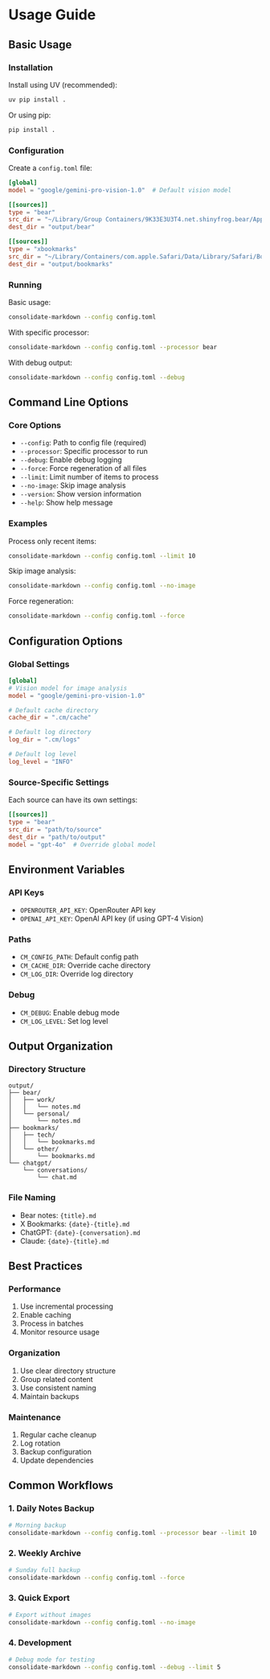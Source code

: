 # Usage Guide

## Basic Usage

### Installation

Install using UV (recommended):
```bash
uv pip install .
```

Or using pip:
```bash
pip install .
```

### Configuration

Create a `config.toml` file:
```toml
[global]
model = "google/gemini-pro-vision-1.0"  # Default vision model

[[sources]]
type = "bear"
src_dir = "~/Library/Group Containers/9K33E3U3T4.net.shinyfrog.bear/Application Data/Local Files/Note Files"
dest_dir = "output/bear"

[[sources]]
type = "xbookmarks"
src_dir = "~/Library/Containers/com.apple.Safari/Data/Library/Safari/Bookmarks.plist"
dest_dir = "output/bookmarks"
```

### Running

Basic usage:
```bash
consolidate-markdown --config config.toml
```

With specific processor:
```bash
consolidate-markdown --config config.toml --processor bear
```

With debug output:
```bash
consolidate-markdown --config config.toml --debug
```

## Command Line Options

### Core Options
- `--config`: Path to config file (required)
- `--processor`: Specific processor to run
- `--debug`: Enable debug logging
- `--force`: Force regeneration of all files
- `--limit`: Limit number of items to process
- `--no-image`: Skip image analysis
- `--version`: Show version information
- `--help`: Show help message

### Examples

Process only recent items:
```bash
consolidate-markdown --config config.toml --limit 10
```

Skip image analysis:
```bash
consolidate-markdown --config config.toml --no-image
```

Force regeneration:
```bash
consolidate-markdown --config config.toml --force
```

## Configuration Options

### Global Settings

```toml
[global]
# Vision model for image analysis
model = "google/gemini-pro-vision-1.0"

# Default cache directory
cache_dir = ".cm/cache"

# Default log directory
log_dir = ".cm/logs"

# Default log level
log_level = "INFO"
```

### Source-Specific Settings

Each source can have its own settings:
```toml
[[sources]]
type = "bear"
src_dir = "path/to/source"
dest_dir = "path/to/output"
model = "gpt-4o"  # Override global model
```

## Environment Variables

### API Keys
- `OPENROUTER_API_KEY`: OpenRouter API key
- `OPENAI_API_KEY`: OpenAI API key (if using GPT-4 Vision)

### Paths
- `CM_CONFIG_PATH`: Default config path
- `CM_CACHE_DIR`: Override cache directory
- `CM_LOG_DIR`: Override log directory

### Debug
- `CM_DEBUG`: Enable debug mode
- `CM_LOG_LEVEL`: Set log level

## Output Organization

### Directory Structure
```
output/
├── bear/
│   ├── work/
│   │   └── notes.md
│   └── personal/
│       └── notes.md
├── bookmarks/
│   ├── tech/
│   │   └── bookmarks.md
│   └── other/
│       └── bookmarks.md
└── chatgpt/
    └── conversations/
        └── chat.md
```

### File Naming
- Bear notes: `{title}.md`
- X Bookmarks: `{date}-{title}.md`
- ChatGPT: `{date}-{conversation}.md`
- Claude: `{date}-{title}.md`

## Best Practices

### Performance
1. Use incremental processing
2. Enable caching
3. Process in batches
4. Monitor resource usage

### Organization
1. Use clear directory structure
2. Group related content
3. Use consistent naming
4. Maintain backups

### Maintenance
1. Regular cache cleanup
2. Log rotation
3. Backup configuration
4. Update dependencies

## Common Workflows

### 1. Daily Notes Backup
```bash
# Morning backup
consolidate-markdown --config config.toml --processor bear --limit 10
```

### 2. Weekly Archive
```bash
# Sunday full backup
consolidate-markdown --config config.toml --force
```

### 3. Quick Export
```bash
# Export without images
consolidate-markdown --config config.toml --no-image
```

### 4. Development
```bash
# Debug mode for testing
consolidate-markdown --config config.toml --debug --limit 5
```

